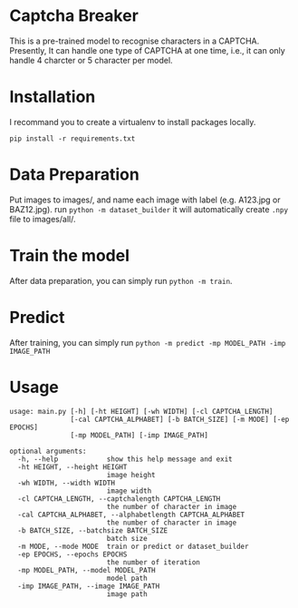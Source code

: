 # Captcha Breaker

This is a pre-trained model to recognise characters in a CAPTCHA. Presently, It can handle one type of CAPTCHA at one time, i.e., it can only handle 4 charcter or 5 character per model. 

# Installation 
I recommand you to create a virtualenv to install packages locally.
```
pip install -r requirements.txt
```
# Data Preparation
Put images to images/, and name each image with label (e.g. A123.jpg or BAZ12.jpg). run ```python -m dataset_builder``` it will automatically create ```.npy``` file to images/all/.

# Train the model
After data preparation, you can simply run ```python -m train```.


# Predict
After training, you can simply run ```python -m predict -mp MODEL_PATH -imp IMAGE_PATH```

# Usage
```
usage: main.py [-h] [-ht HEIGHT] [-wh WIDTH] [-cl CAPTCHA_LENGTH]
               [-cal CAPTCHA_ALPHABET] [-b BATCH_SIZE] [-m MODE] [-ep EPOCHS]
               [-mp MODEL_PATH] [-imp IMAGE_PATH]

optional arguments:
  -h, --help            show this help message and exit
  -ht HEIGHT, --height HEIGHT
                        image height
  -wh WIDTH, --width WIDTH
                        image width
  -cl CAPTCHA_LENGTH, --captchalength CAPTCHA_LENGTH
                        the number of character in image
  -cal CAPTCHA_ALPHABET, --alphabetlength CAPTCHA_ALPHABET
                        the number of character in image
  -b BATCH_SIZE, --batchsize BATCH_SIZE
                        batch size
  -m MODE, --mode MODE  train or predict or dataset_builder
  -ep EPOCHS, --epochs EPOCHS
                        the number of iteration
  -mp MODEL_PATH, --model MODEL_PATH
                        model path
  -imp IMAGE_PATH, --image IMAGE_PATH
                        image path
```
